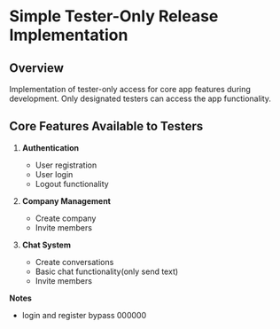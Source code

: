 # Simple Tester-Only Release Implementation

## Overview

Implementation of tester-only access for core app features during development. Only designated testers can access the app functionality.

## Core Features Available to Testers

1. **Authentication**
   - User registration
   - User login
   - Logout functionality

2. **Company Management**  
   - Create company
   - Invite members

3. **Chat System**
   - Create conversations
   - Basic chat functionality(only send text)
   - Invite members

**Notes**
- login and register bypass 000000

